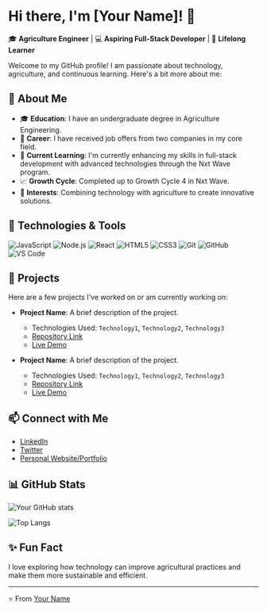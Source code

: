 # Hi there, I'm [Your Name]! 👋

🎓 **Agriculture Engineer** | 💻 **Aspiring Full-Stack Developer** | 🌱 **Lifelong Learner**

Welcome to my GitHub profile! I am passionate about technology, agriculture, and continuous learning. Here's a bit more about me:

## 🚀 About Me

- 🎓 **Education**: I have an undergraduate degree in Agriculture Engineering.
- 💼 **Career**: I have received job offers from two companies in my core field.
- 🌱 **Current Learning**: I'm currently enhancing my skills in full-stack development with advanced technologies through the Nxt Wave program.
- 📈 **Growth Cycle**: Completed up to Growth Cycle 4 in Nxt Wave.
- 🔭 **Interests**: Combining technology with agriculture to create innovative solutions.

## 🔧 Technologies & Tools

![JavaScript](https://img.shields.io/badge/-JavaScript-F7DF1E?style=flat&logo=javascript&logoColor=black)
![Node.js](https://img.shields.io/badge/-Node.js-339933?style=flat&logo=node.js&logoColor=white)
![React](https://img.shields.io/badge/-React-61DAFB?style=flat&logo=react&logoColor=black)
![HTML5](https://img.shields.io/badge/-HTML5-E34F26?style=flat&logo=html5&logoColor=white)
![CSS3](https://img.shields.io/badge/-CSS3-1572B6?style=flat&logo=css3&logoColor=white)
![Git](https://img.shields.io/badge/-Git-F05032?style=flat&logo=git&logoColor=white)
![GitHub](https://img.shields.io/badge/-GitHub-181717?style=flat&logo=github&logoColor=white)
![VS Code](https://img.shields.io/badge/-VS%20Code-007ACC?style=flat&logo=visual-studio-code&logoColor=white)

## 📝 Projects

Here are a few projects I've worked on or am currently working on:

- **Project Name**: A brief description of the project.
  - Technologies Used: `Technology1`, `Technology2`, `Technology3`
  - [Repository Link](#)
  - [Live Demo](#)

- **Project Name**: A brief description of the project.
  - Technologies Used: `Technology1`, `Technology2`, `Technology3`
  - [Repository Link](#)
  - [Live Demo](#)

## 📫 Connect with Me

- [LinkedIn](https://www.linkedin.com/in/your-linkedin-profile)
- [Twitter](https://twitter.com/your-twitter-handle)
- [Personal Website/Portfolio](https://your-website.com)

## 📊 GitHub Stats

![Your GitHub stats](https://github-readme-stats.vercel.app/api?username=your-github-username&show_icons=true&hide_border=true&theme=radical)

![Top Langs](https://github-readme-stats.vercel.app/api/top-langs/?username=your-github-username&layout=compact&hide_border=true&theme=radical)

## ✨ Fun Fact

I love exploring how technology can improve agricultural practices and make them more sustainable and efficient.

---

⭐️ From [Your Name](https://github.com/your-github-username)
